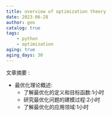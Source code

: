 ```yaml
---
title: overview of optimization theory
date: 2023-06-28
author: geo
catalog: true
tags:
    - python
    - optimization
aging: true
aging_days: 30
---
```


文章摘要 :

- 最优化理论概述:
    - 了解最优化的定义和目标函数:1小时
    - 研究最优化问题的建模过程:2小时
    - 了解最优化的应用领域:1小时

<!-- more -->

